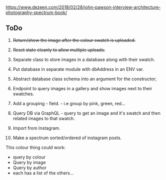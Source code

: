 
https://www.dezeen.com/2018/02/28/john-pawson-interview-architecture-photography-spectrum-book/

## ToDo
1. ~~Return/show the image after the colour swatch is uploaded.~~

2. ~~Reset state cleanly to allow multiple uploads.~~

3. Separate class to store images in a database along with their swatch.

4. Put database in separate module with dbAddress in an ENV var.

4. Abstract database class schema into an argument for the constructor;

4. Endpoint to query images in a gallery and show images next to their swatches.

5. Add a grouping - field. - i.e group by pink, green, red…

6. Query DB via GraphQL - query to get an image and it's swatch and then related images to that swatch.

7. Import from Instagram.

8. Make a spectrum sorted/ordered of instagram posts.

This colour thing could work:
 - query by colour
 - Query by image
 - Query by author
 - each has a list of the others…
